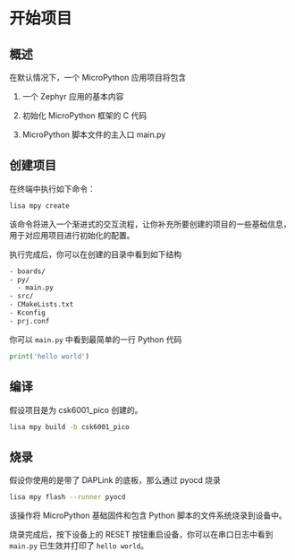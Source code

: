 # 开始项目

## 概述

在默认情况下，一个 MicroPython 应用项目将包含


1. 一个 Zephyr 应用的基本内容


2. 初始化 MicroPython 框架的 C 代码


3. MicroPython 脚本文件的主入口 main.py

## 创建项目

在终端中执行如下命令：

```bash
lisa mpy create
```

该命令将进入一个渐进式的交互流程，让你补充所要创建的项目的一些基础信息，用于对应用项目进行初始化的配置。

执行完成后，你可以在创建的目录中看到如下结构

```default
- boards/
- py/
  - main.py
- src/
- CMakeLists.txt
- Kconfig
- prj.conf
```

你可以 `main.py` 中看到最简单的一行 Python 代码

```Python
print('hello world')
```

## 编译

假设项目是为 csk6001_pico 创建的。

```bash
lisa mpy build -b csk6001_pico
```

## 烧录

假设你使用的是带了 DAPLink 的底板，那么通过 pyocd 烧录

```bash
lisa mpy flash --runner pyocd
```

该操作将 MicroPython 基础固件和包含 Python 脚本的文件系统烧录到设备中。

烧录完成后，按下设备上的 RESET 按钮重启设备，你可以在串口日志中看到 `main.py` 已生效并打印了 `hello world`。
